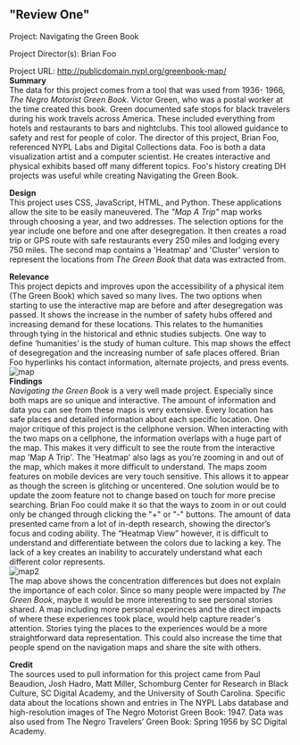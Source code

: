 ## "Review One"
Project:
Navigating the Green Book

Project Director(s):
Brian Foo

Project URL:
http://publicdomain.nypl.org/greenbook-map/
<br />
**Summary**
<br />
The data for this project comes from a tool that was used from 1936- 1966, *The Negro Motorist Green Book*. Victor Green, who was a postal worker at the time created this book. Green documented safe stops for black travelers during his work travels across America. These included everything from hotels and restaurants to bars and nightclubs. This tool allowed guidance to safety and rest for people of color. The director of this project, Brian Foo, referenced NYPL Labs and Digital Collections data. Foo is both a data visualization artist and a computer scientist. He creates interactive and physical exhibits based off many different topics. Foo's history creating DH projects was useful while creating Navigating the Green Book.

**Design**
<br />
This project uses CSS, JavaScript, HTML, and Python. These applications allow the site to be easily maneuvered. The *"Map A Trip"* map works through choosing a year, and two addresses. The selection options for the year include one before and one after desegregation. It then creates a road trip or GPS route with safe restaurants every 250 miles and lodging every 750 miles. The second map contains a 'Heatmap' and 'Cluster' version to represent the locations from *The Green Book* that data was extracted from.

**Relevance** 
<br />
This project depicts and improves upon the accessibility of a physical item (The Green Book) which saved so many lives. The two options when starting to use the interactive map are before and after desegregation was passed. It shows the increase in the number of safety hubs offered and increasing demand for these locations. This relates to the humanities through tying in the historical and ethnic studies subjects. One way to define ‘humanities’ is the study of human culture. This map shows the effect of desegregation and the increasing number of safe places offered. Brian Foo hyperlinks his contact information, alternate projects, and press events.
![map](https://sophbaxt.github.io/sophia-baxter-CNU/images/TripMap.png)
<br />
**Findings**
<br />
*Navigating the Green Book* is a very well made project. Especially since both maps are so unique and interactive. The amount of information and data you can see from these maps is very extensive. Every location has safe places and detailed information about each specific location. One major critique of this project is the cellphone version. When interacting with the two maps on a cellphone, the information overlaps with a huge part of the map. This makes it very difficult to see the route from the interactive map 'Map A Trip'. The 'Heatmap' also lags as you’re zooming in and out of the map, which makes it more difficult to understand. The maps zoom features on mobile devices are very touch sensitive. This allows it to appear as though the screen is glitching or uncentered. One solution would be to update the zoom feature not to change based on touch for more precise searching. Brian Foo could make it so that the ways to zoom in or out could only be changed through clicking the "+" or "-" buttons. The amount of data presented came from a lot of in-depth research, showing the director’s focus and coding ability. The “Heatmap View” however, it is difficult to understand and differentiate between the colors due to lacking a key. The lack of a key creates an inability to accurately understand what each different color represents.
<br />
![map2](https://sophbaxt.github.io/sophia-baxter-CNU/images/HeatMap.png)
<br />
The map above shows the concentration differences but does not explain the importance of each color. Since so many people were impacted by *The Green Book*, maybe it would be more interesting to see personal stories shared. A map including more personal experinces and the direct impacts of where these experiences took place, would help capture reader's attention. Stories tying the places to the experiences would be a more straightforward data representation. This could also increase the time that people spend on the navigation maps and share the site with others. 

**Credit**
<br />
The sources used to pull information for this project came from Paul Beaudion, Josh Hadro, Matt Miller, Schomburg Center for Research in Black Culture, SC Digital Academy, and the University of South Carolina. Specific data about the locations shown and entries in The NYPL Labs database and high-resolution images of The Negro Motorist Green Book: 1947. Data was also used from The Negro Travelers’ Green Book: Spring 1956 by SC Digital Academy.
